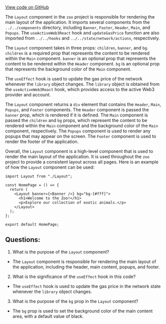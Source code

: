 [View code on GitHub](zoo-labs/zoo/blob/master/core/src/layouts/Default/index.tsx)

The `Layout` component in the `zoo` project is responsible for rendering the main layout of the application. It imports several components from the `../../components` directory, including `Banner`, `Footer`, `Header`, `Main`, and `Popups`. The `useActiveWeb3React` hook and `updateGasPrice` function are also imported from `../../hooks` and `../../state/network/actions`, respectively.

The `Layout` component takes in three props: `children`, `banner`, and `bg`. `children` is a required prop that represents the content to be rendered within the `Main` component. `banner` is an optional prop that represents the content to be rendered within the `Header` component. `bg` is an optional prop that represents the background color of the `Main` component.

The `useEffect` hook is used to update the gas price of the network whenever the `library` object changes. The `library` object is obtained from the `useActiveWeb3React` hook, which provides access to the active Web3 provider and account.

The `Layout` component returns a `div` element that contains the `Header`, `Main`, `Popups`, and `Footer` components. The `Header` component is passed the `banner` prop, which is rendered if it is defined. The `Main` component is passed the `children` and `bg` props, which represent the content to be rendered within the `Main` component and the background color of the `Main` component, respectively. The `Popups` component is used to render any popups that may appear on the screen. The `Footer` component is used to render the footer of the application.

Overall, the `Layout` component is a high-level component that is used to render the main layout of the application. It is used throughout the `zoo` project to provide a consistent layout across all pages. Here is an example of how the `Layout` component can be used:

```
import Layout from "./Layout";

const HomePage = () => {
  return (
    <Layout banner={<Banner />} bg="bg-[#fff]">
      <h1>Welcome to the Zoo!</h1>
      <p>Explore our collection of exotic animals.</p>
    </Layout>
  );
};

export default HomePage;
```
## Questions: 
 1. What is the purpose of the `Layout` component?
- The `Layout` component is responsible for rendering the main layout of the application, including the header, main content, popups, and footer.

2. What is the significance of the `useEffect` hook in this code?
- The `useEffect` hook is used to update the gas price in the network state whenever the `library` object changes. 

3. What is the purpose of the `bg` prop in the `Layout` component?
- The `bg` prop is used to set the background color of the main content area, with a default value of black.